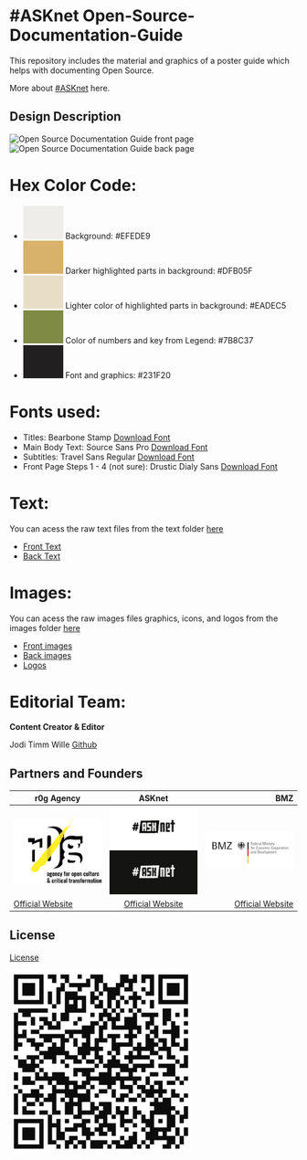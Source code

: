 # #ASKnet Open-Source-Documentation-Guide

This repository includes the material and graphics of a poster guide which helps with documenting Open Source.

More about [#ASKnet](https://www.weareasknet.org/) here.

## Design Description

![Open Source Documentation Guide front page](open-source-documentation-guide-front.png)
![Open Source Documentation Guide back page](open-source-documentation-guide-back.png)


# **Hex Color Code:**

* ![#EFEDE9](color-codes/EFEDE9.png) Background: #EFEDE9 
* ![#DFB05F](color-codes/DFB05F.png) Darker highlighted parts in background: #DFB05F 
* ![#EADEC5](color-codes/EADEC5.png) Lighter color of highlighted parts in background: #EADEC5
* ![#7B8C37](color-codes/7B8C37.png) Color of numbers and key from Legend: #7B8C37 
* ![#231F20](color-codes/231F20.png) Font and graphics: #231F20 

# **Fonts used:**

* Titles: Bearbone Stamp [Download Font](https://www.dfonts.org/fonts/bearbone-sans/)
* Main Body Text: Source Sans Pro [Download Font](https://fonts.google.com/specimen/Source+Sans+Pro/)
* Subtitles: Travel Sans Regular [Download Font](https://ifonts.xyz/travel-font.html)
* Front Page Steps 1 - 4 (not sure): Drustic Dialy Sans [Download Font](https://allbestfonts.com/drusticdialy/)


# **Text:**

You can acess the raw text files from the text folder [here](https://github.com/opencultureagency/Open-Documentation-Guide/tree/master/text)

* [Front Text](text/01-front-open-source-documentation-guide-text.txt)
* [Back Text](text/02-back-open-source-documentation-guide-text.txt)


# **Images:**

You can acess the raw images files graphics, icons, and logos from the images folder [here](https://github.com/opencultureagency/Open-Documentation-Guide/tree/master/images)

* [Front images](https://github.com/opencultureagency/Open-Documentation-Guide/tree/master/images/front)
* [Back images](https://github.com/opencultureagency/Open-Documentation-Guide/tree/master/images/back)
* [Logos](https://github.com/opencultureagency/Open-Documentation-Guide/tree/master/images/logos)

# **Editorial Team:**
**Content Creator & Editor**

Jodi
Timm Wille [Github](https://github.com/timmwille/)

## Partners and Founders


| r0g Agency |      ASKnet      |  BMZ |
|----------|:-------------:|------:|
| [![r0g Logo](images/logos/r0g-logo-new-2021.png)](https://openculture.agency/)| [![#ASKnet Logo](images/logos/asknet-logo.png)](https://github.com/ASKnet-Open-Training)| [![#ASKnet Logo](images/logos/bmz-logo.png)](https://www.bmz.de/en/) |
| [Official Website](https://openculture.agency/) | [Official Website](https://github.com/ASKnet-Open-Training) | [Official Website](https://www.bmz.de/en/) |

## License
[License](https://github.com/opencultureagency/Open-Documentation-Guide/blob/master/LICENSE.md)

![](/qrcode-OpenDocumentationGuide-GitHub.svg)
